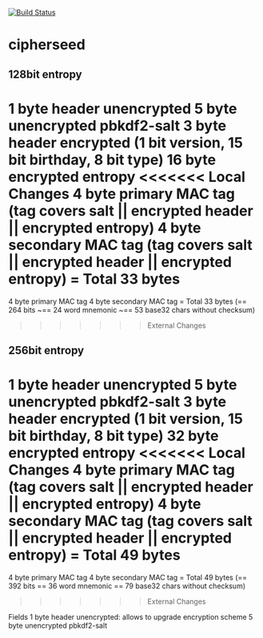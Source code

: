 [![Build Status](https://travis-ci.org/jonasschnelli/cipherseed.svg?branch=master)](https://travis-ci.org/jonasschnelli/cipherseed) 

cipherseed
=====

128bit entropy
----------------
1 byte header unencrypted
5 byte unencrypted pbkdf2-salt
3 byte header encrypted (1 bit version, 15 bit birthday, 8 bit type)
16 byte encrypted entropy
<<<<<<< Local Changes
4 byte primary MAC tag (tag covers salt || encrypted header || encrypted entropy)
4 byte secondary MAC tag (tag covers salt || encrypted header || encrypted entropy)
= Total 33 bytes
=======
4 byte primary MAC tag
4 byte secondary MAC tag
= Total 33 bytes (== 264 bits ~== 24 word mnemonic ~== 53 base32 chars without checksum)
>>>>>>> External Changes

256bit entropy
----------------
1 byte header unencrypted
5 byte unencrypted pbkdf2-salt
3 byte header encrypted (1 bit version, 15 bit birthday, 8 bit type)
32 byte encrypted  entropy
<<<<<<< Local Changes
4 byte primary MAC tag (tag covers salt || encrypted header || encrypted entropy)
4 byte secondary MAC tag (tag covers salt || encrypted header || encrypted entropy)
= Total 49 bytes
=======
4 byte primary MAC tag
4 byte secondary MAC tag
= Total 49 bytes (== 392 bits == 36 word mnemonic == 79 base32 chars without checksum)
>>>>>>> External Changes


Fields
1 byte header unencrypted: allows to upgrade encryption scheme
5 byte unencrypted pbkdf2-salt
